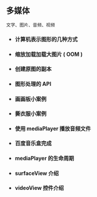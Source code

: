 ## 多媒体

```java
文字、图片、音频、视频
```

* #### 计算机表示图形的几种方式
* #### 缩放加载加载大图片 \( OOM \)
* #### 创建原图的副本
* #### 图形处理的 API
* #### 画画板小案例
* #### 撕衣服小案例
* #### 使用 mediaPlayer 播放音频文件
* #### 百度音乐盒完成
* #### mediaPlayer 的生命周期
* #### surfaceView 介绍
* #### videoView 控件介绍

#### 




